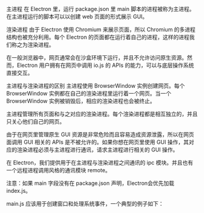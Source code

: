 主进程
在 Electron 里，运行 package.json 里 main 脚本的进程被称为主进程。在主进程运行的脚本可以以创建 web 页面的形式展示 GUI。

渲染进程
由于 Electron 使用 Chromium 来展示页面，所以 Chromium 的多进程结构也被充分利用。每个 Electron 的页面都在运行着自己的进程，这样的进程我们称之为渲染进程。

在一般浏览器中，网页通常会在沙盒环境下运行，并且不允许访问原生资源。然而，Electron 用户拥有在网页中调用 io.js 的 APIs 的能力，可以与底层操作系统直接交互。

主进程与渲染进程的区别
主进程使用 BrowserWindow 实例创建网页。每个 BrowserWindow 实例都在自己的渲染进程里运行着一个网页。当一个 BrowserWindow 实例被销毁后，相应的渲染进程也会被终止。

主进程管理所有页面和与之对应的渲染进程。每个渲染进程都是相互独立的，并且只关心他们自己的网页。

由于在网页里管理原生 GUI 资源是非常危险而且容易造成资源泄露，所以在网页面调用 GUI 相关的 APIs 是不被允许的。如果你想在网页里使用 GUI 操作，其对应的渲染进程必须与主进程进行通讯，请求主进程进行相关的 GUI 操作。

在 Electron，我们提供用于在主进程与渲染进程之间通讯的 ipc 模块。并且也有一个远程进程调用风格的通讯模块 remote。

注意：如果 main 字段没有在 package.json 声明，Electron会优先加载 index.js。

main.js 应该用于创建窗口和处理系统事件，一个典型的例子如下：
